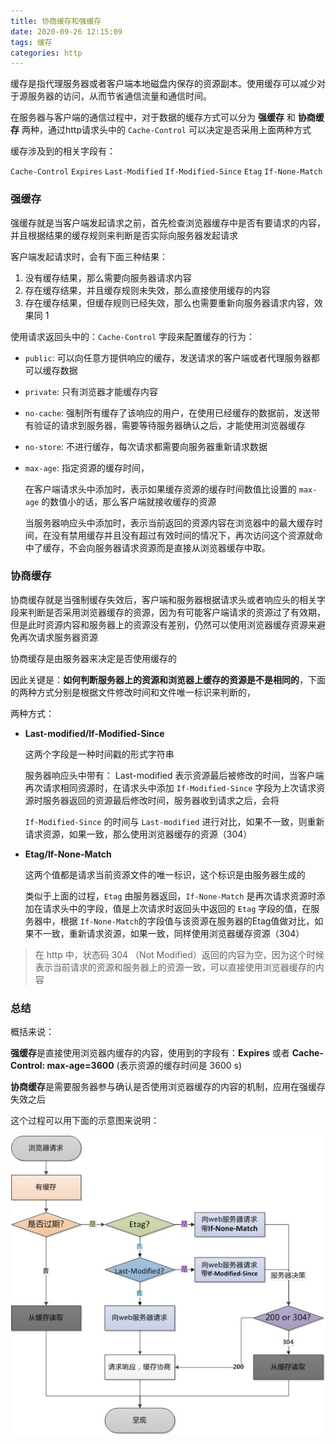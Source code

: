 ```yaml
---
title: 协商缓存和强缓存
date: 2020-09-26 12:15:09
tags: 缓存
categories: http
---
```


缓存是指代理服务器或者客户端本地磁盘内保存的资源副本。使用缓存可以减少对于源服务器的访问，从而节省通信流量和通信时间。

在服务器与客户端的通信过程中，对于数据的缓存方式可以分为 **强缓存** 和 **协商缓存** 两种，通过http请求头中的 `Cache-Control` 可以决定是否采用上面两种方式



缓存涉及到的相关字段有：

`Cache-Control`  `Expires`  `Last-Modified` `If-Modified-Since` `Etag`  `If-None-Match`

### 强缓存

强缓存就是当客户端发起请求之前，首先检查浏览器缓存中是否有要请求的内容，并且根据结果的缓存规则来判断是否实际向服务器发起请求

客户端发起请求时，会有下面三种结果：

1. 没有缓存结果，那么需要向服务器请求内容
2. 存在缓存结果，并且缓存规则未失效，那么直接使用缓存的内容
3. 存在缓存结果，但缓存规则已经失效，那么也需要重新向服务器请求内容，效果同 1

使用请求返回头中的：`Cache-Control` 字段来配置缓存的行为：

- `public`:  可以向任意方提供响应的缓存，发送请求的客户端或者代理服务器都可以缓存数据

- `private`: 只有浏览器才能缓存内容

- `no-cache`: 强制所有缓存了该响应的用户，在使用已经缓存的数据前，发送带有验证的请求到服务器，需要等待服务器确认之后，才能使用浏览器缓存

- `no-store`: 不进行缓存，每次请求都需要向服务器重新请求数据

- `max-age`: 指定资源的缓存时间，

  在客户端请求头中添加时，表示如果缓存资源的缓存时间数值比设置的 `max-age` 的数值小的话，那么客户端就接收缓存的资源

  当服务器响应头中添加时，表示当前返回的资源内容在浏览器中的最大缓存时间，在没有禁用缓存并且没有超过有效时间的情况下，再次访问这个资源就命中了缓存，不会向服务器请求资源而是直接从浏览器缓存中取。

### 协商缓存

协商缓存就是当强制缓存失效后，客户端和服务器根据请求头或者响应头的相关字段来判断是否采用浏览器缓存的资源，因为有可能客户端请求的资源过了有效期，但是此时资源内容和服务器上的资源没有差别，仍然可以使用浏览器缓存资源来避免再次请求服务器资源

协商缓存是由服务器来决定是否使用缓存的

因此关键是：**如何判断服务器上的资源和浏览器上缓存的资源是不是相同的**，下面的两种方式分别是根据文件修改时间和文件唯一标识来判断的，

两种方式：

- **Last-modified/If-Modified-Since**

  这两个字段是一种时间戳的形式字符串

  服务器响应头中带有： Last-modified 表示资源最后被修改的时间，当客户端再次请求相同资源时，在请求头中添加 `If-Modified-Since` 字段为上次请求资源时服务器返回的资源最后修改时间，服务器收到请求之后，会将 

  `If-Modified-Since` 的时间与  `Last-modified` 进行对比，如果不一致，则重新请求资源，如果一致，那么使用浏览器缓存的资源（304）

- **Etag/If-None-Match**

  这两个值都是请求当前资源文件的唯一标识，这个标识是由服务器生成的

  类似于上面的过程，`Etag` 由服务器返回，`If-None-Match` 是再次请求资源时添加在请求头中的字段，值是上次请求时返回头中返回的 `Etag` 字段的值，在服务器中，根据 `If-None-Match`的字段值与该资源在服务器的Etag值做对比，如果不一致，重新请求资源，如果一致，同样使用浏览器缓存资源（304）

> 在 http 中，状态码 304 （Not Modified）返回的内容为空，因为这个时候表示当前请求的资源和服务器上的资源一致，可以直接使用浏览器缓存的内容

### 总结

概括来说：

**强缓存**是直接使用浏览器内缓存的内容，使用到的字段有：**Expires** 或者 **Cache-Control: max-age=3600** (表示资源的缓存时间是 3600 s)

**协商缓存**是需要服务器参与确认是否使用浏览器缓存的内容的机制，应用在强缓存失效之后

这个过程可以用下面的示意图来说明：

![img](协商缓存和强缓存/1.png)

